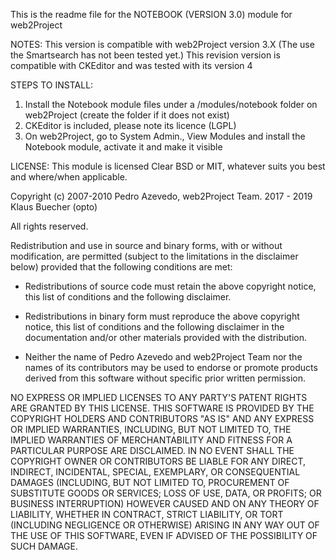 This is the readme file for the NOTEBOOK (VERSION 3.0) module for web2Project

NOTES:
This version is compatible with web2Project version 3.X (The use the Smartsearch has not been tested yet.)
This revision version is compatible with CKEditor and was tested with its version 4

STEPS TO INSTALL:
1) Install the Notebook module files under a /modules/notebook folder on web2Project (create the folder if it does not exist)
2) CKEditor is included, please note its licence (LGPL)
3) On web2Project, go to System Admin., View Modules and install the Notebook module, activate it and make it visible

LICENSE:
This module is licensed  Clear BSD or MIT, whatever suits you best and where/when applicable.

Copyright (c) 2007-2010 Pedro Azevedo, web2Project Team. 2017 - 2019 Klaus Buecher (opto)

All rights reserved.

Redistribution and use in source and binary forms, with or without
modification, are permitted (subject to the limitations in the
disclaimer below) provided that the following conditions are met:

 * Redistributions of source code must retain the above copyright
   notice, this list of conditions and the following disclaimer.

 * Redistributions in binary form must reproduce the above copyright
   notice, this list of conditions and the following disclaimer in the
   documentation and/or other materials provided with the
   distribution.

 * Neither the name of Pedro Azevedo and web2Project Team nor the names of its
   contributors may be used to endorse or promote products derived
   from this software without specific prior written permission.

NO EXPRESS OR IMPLIED LICENSES TO ANY PARTY'S PATENT RIGHTS ARE
GRANTED BY THIS LICENSE.  THIS SOFTWARE IS PROVIDED BY THE COPYRIGHT
HOLDERS AND CONTRIBUTORS "AS IS" AND ANY EXPRESS OR IMPLIED
WARRANTIES, INCLUDING, BUT NOT LIMITED TO, THE IMPLIED WARRANTIES OF
MERCHANTABILITY AND FITNESS FOR A PARTICULAR PURPOSE ARE
DISCLAIMED. IN NO EVENT SHALL THE COPYRIGHT OWNER OR CONTRIBUTORS BE
LIABLE FOR ANY DIRECT, INDIRECT, INCIDENTAL, SPECIAL, EXEMPLARY, OR
CONSEQUENTIAL DAMAGES (INCLUDING, BUT NOT LIMITED TO, PROCUREMENT OF
SUBSTITUTE GOODS OR SERVICES; LOSS OF USE, DATA, OR PROFITS; OR
BUSINESS INTERRUPTION) HOWEVER CAUSED AND ON ANY THEORY OF LIABILITY,
WHETHER IN CONTRACT, STRICT LIABILITY, OR TORT (INCLUDING NEGLIGENCE
OR OTHERWISE) ARISING IN ANY WAY OUT OF THE USE OF THIS SOFTWARE, EVEN
IF ADVISED OF THE POSSIBILITY OF SUCH DAMAGE.
